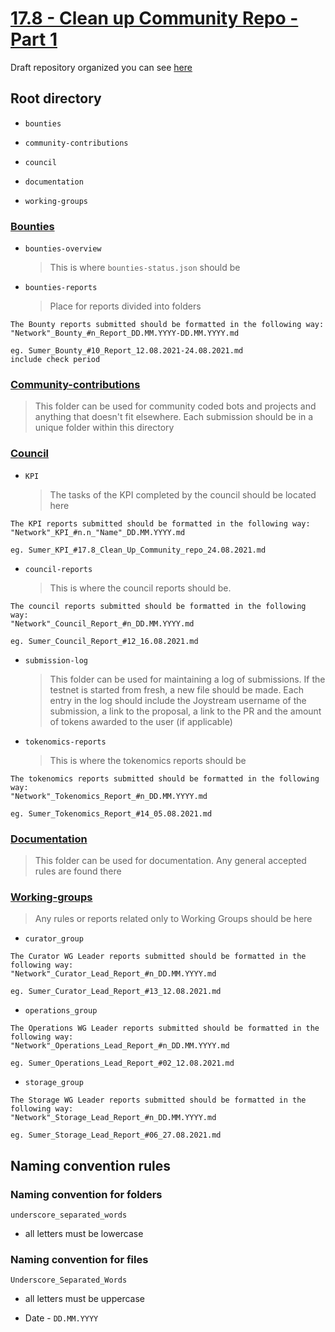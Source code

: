 # [17.8 - Clean up Community Repo - Part 1](https://blog.joystream.org/sumer-kpis/#17.8)

Draft repository organized you can see [here](https://github.com/maxlevush/Clean_UP_Community-repo)

## Root directory

- `bounties`

- `community-contributions`

- `council`

- `documentation`

- `working-groups`

### [Bounties](https://github.com/maxlevush/Clean_UP_Community-repo/tree/main/bounties)

- `bounties-overview`

   > This is where ``bounties-status.json`` should be

- `bounties-reports`

   > Place for reports divided into folders

```
The Bounty reports submitted should be formatted in the following way: 
"Network"_Bounty_#n_Report_DD.MM.YYYY-DD.MM.YYYY.md

eg. Sumer_Bounty_#10_Report_12.08.2021-24.08.2021.md 
include check period
```

### [Community-contributions](https://github.com/maxlevush/Clean_UP_Community-repo/tree/main/community-contributions)

> This folder can be used for community coded bots and projects and anything that doesn't fit elsewhere. Each submission should be in a unique folder within this directory

### [Council](https://github.com/maxlevush/Clean_UP_Community-repo/tree/main/council)

- `KPI`

   > The tasks of the KPI completed by the council should be located here

```
The KPI reports submitted should be formatted in the following way: 
"Network"_KPI_#n.n_"Name"_DD.MM.YYYY.md

eg. Sumer_KPI_#17.8_Clean_Up_Community_repo_24.08.2021.md 
```
   
- `council-reports`

   > This is where the council reports should be. 
 
```
The council reports submitted should be formatted in the following way: 
"Network"_Council_Report_#n_DD.MM.YYYY.md

eg. Sumer_Council_Report_#12_16.08.2021.md
```

- `submission-log`

   > This folder can be used for maintaining a log of submissions. If the testnet is started from fresh, a new file should be made. Each entry in the log should include the Joystream username of the submission, a link to the proposal, a link to the PR and the amount of tokens awarded to the user (if applicable)

- `tokenomics-reports`

   > This is where the tokenomics reports should be

```
The tokenomics reports submitted should be formatted in the following way: 
"Network"_Tokenomics_Report_#n_DD.MM.YYYY.md

eg. Sumer_Tokenomics_Report_#14_05.08.2021.md
```

### [Documentation](https://github.com/maxlevush/Clean_UP_Community-repo/tree/main/documentation)

> This folder can be used for documentation. Any general accepted rules are found there

### [Working-groups](https://github.com/maxlevush/Clean_UP_Community-repo/tree/main/working-groups)

> Any rules or reports related only to Working Groups should be here

- `curator_group`

```
The Curator WG Leader reports submitted should be formatted in the following way: 
"Network"_Curator_Lead_Report_#n_DD.MM.YYYY.md

eg. Sumer_Curator_Lead_Report_#13_12.08.2021.md
```

- `operations_group`

```
The Operations WG Leader reports submitted should be formatted in the following way: 
"Network"_Operations_Lead_Report_#n_DD.MM.YYYY.md

eg. Sumer_Operations_Lead_Report_#02_12.08.2021.md
```

- `storage_group`

```
The Storage WG Leader reports submitted should be formatted in the following way: 
"Network"_Storage_Lead_Report_#n_DD.MM.YYYY.md

eg. Sumer_Storage_Lead_Report_#06_27.08.2021.md
```

## Naming convention rules

### Naming convention for folders

``underscore_separated_words`` 

- all letters must be lowercase

### Naming convention for files

``Underscore_Separated_Words`` 

- all letters must be uppercase

- Date - ``DD.MM.YYYY``
